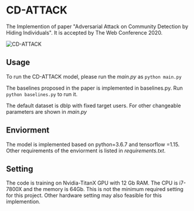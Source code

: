 # CD-ATTACK
The Implemention of paper "Adversarial Attack on Community Detection by Hiding Individuals". It is accepted by The Web Conference 2020.

![CD-ATTACK](https://github.com/halimiqi/CD-ATTACK/blob/master/cdattack.png)  

## Usage

To run the CD-ATTACK model, please run the *main.py* as `python main.py`

The baselines proposed in the paper is implemented in baselines.py. Run `python baselines.py` to run it.

The default dataset is dblp with fixed target users. For other changeable parameters are shown in *main.py* 
 
## Enviorment
The model is implemented based on python=3.6.7 and tensorflow =1.15. Other requirements of the enviorment is listed in *requirements.txt*.

## Setting
The code is training on Nvidia-TitanX GPU with 12 Gb RAM. The CPU is i7-7800X and the memory is 64Gb. This is not the minimum required setting for this project. Other hardware setting may also feasible for this implemention.



